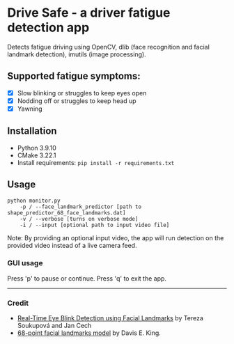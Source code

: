 # Drive Safe - a driver fatigue detection app 

Detects fatigue driving using OpenCV, dlib (face recognition and facial landmark detection), imutils (image processing).   
## Supported fatigue symptoms:

- [x] Slow blinking or struggles to keep eyes open
- [x] Nodding off or struggles to keep head up
- [x] Yawning

## Installation
- Python 3.9.10
- CMake 3.22.1
- Install requirements: ```pip install -r requirements.txt```

## Usage
```
python monitor.py
    -p / --face_landmark_predictor [path to shape_predictor_68_face_landmarks.dat]
    -v / --verbose [turns on verbose mode]
    -i / --input [optional path to input video file]
```
Note: By providing an optional input video, the app will run detection on the provided video instead of a live camera feed. 
### GUI usage
Press 'p' to pause or continue. Press 'q' to exit the app.

---
### Credit
- [Real-Time Eye Blink Detection using Facial Landmarks](https://www.semanticscholar.org/paper/Real-Time-Eye-Blink-Detection-using-Facial-Soukupov%C3%A1-Cech/4fa1ba3531219ca8c39d8749160faf1a877f2ced) by Tereza Soukupová and Jan Cech
- [68-point facial landmarks model](https://github.com/davisking/dlib-models#shape_predictor_68_face_landmarksdatbz2) by Davis E. King.